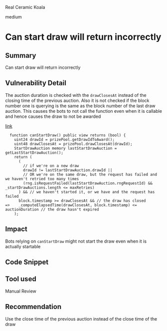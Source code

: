 Real Ceramic Koala

medium

# Can start draw will return incorrectly

## Summary
Can start draw will return incorrectly

## Vulnerability Detail
The auction duration is checked with the `drawClosesAt` instead of the closing time of the previous auction. Also it is not checked if the block number one is querying is the same as the block number of the last draw auction. This causes the bots to not call the function even when it is callable and hence causes the draw to not be awarded

[link](https://github.com/sherlock-audit/2024-05-pooltogether/blob/1aa1b8c028b659585e4c7a6b9b652fb075f86db3/pt-v5-draw-manager/src/DrawManager.sol#L277-L290)
```solidity
  function canStartDraw() public view returns (bool) {
    uint24 drawId = prizePool.getDrawIdToAward();
    uint48 drawClosesAt = prizePool.drawClosesAt(drawId);
    StartDrawAuction memory lastStartDrawAuction = getLastStartDrawAuction();
    return (
      (
        // if we're on a new draw
        drawId != lastStartDrawAuction.drawId ||
        // OR we're on the same draw, but the request has failed and we haven't retried too many times
        (rng.isRequestFailed(lastStartDrawAuction.rngRequestId) && _startDrawAuctions.length <= maxRetries)
      ) && // we haven't started it, or we have and the request has failed
      block.timestamp >= drawClosesAt && // the draw has closed
=>    _computeElapsedTime(drawClosesAt, block.timestamp) <= auctionDuration // the draw hasn't expired
    );
```

## Impact
Bots relying on `canStartDraw` might not start the draw even when it is actually startable

## Code Snippet

## Tool used
Manual Review

## Recommendation
Use the close time of the previous auction instead of the close time of the draw